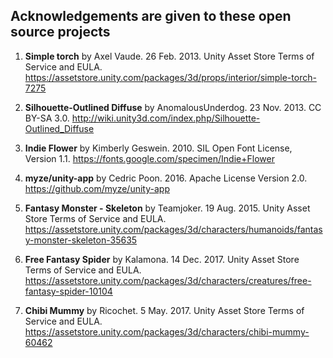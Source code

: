 ## Acknowledgements are given to these open source projects
1. **Simple torch** by Axel Vaude. 26 Feb. 2013. Unity Asset Store Terms of Service and EULA.
https://assetstore.unity.com/packages/3d/props/interior/simple-torch-7275

2. **Silhouette-Outlined Diffuse** by AnomalousUnderdog. 23 Nov. 2013. CC BY-SA 3.0.
http://wiki.unity3d.com/index.php/Silhouette-Outlined_Diffuse

3. **Indie Flower** by Kimberly Geswein. 2010. SIL Open Font License, Version 1.1.
https://fonts.google.com/specimen/Indie+Flower

4. **myze/unity-app** by Cedric Poon. 2016. Apache License Version 2.0.<br/>
https://github.com/myze/unity-app

5. **Fantasy Monster - Skeleton** by Teamjoker. 19 Aug. 2015. Unity Asset Store Terms of Service and EULA.
https://assetstore.unity.com/packages/3d/characters/humanoids/fantasy-monster-skeleton-35635

6. **Free Fantasy Spider** by Kalamona. 14 Dec. 2017. Unity Asset Store Terms of Service and EULA.
https://assetstore.unity.com/packages/3d/characters/creatures/free-fantasy-spider-10104

6. **Chibi Mummy** by Ricochet. 5 May. 2017. Unity Asset Store Terms of Service and EULA.
https://assetstore.unity.com/packages/3d/characters/chibi-mummy-60462
